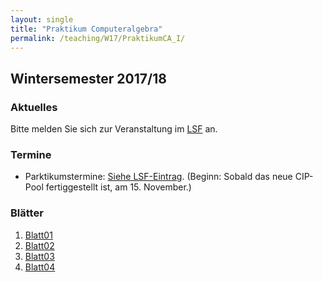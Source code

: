```yaml
---
layout: single
title: "Praktikum Computeralgebra"
permalink: /teaching/W17/PraktikumCA_I/
---
```


## Wintersemester 2017/18

### Aktuelles

Bitte melden Sie sich zur Veranstaltung im [LSF](https://lsf.zv.uni-siegen.de/qisserver/rds?state=verpublish&status=init&vmfile=no&moduleCall=webInfo&publishConfFile=webInfo&publishSubDir=veranstaltung&veranstaltung.veranstid=109035) an.

### Termine

* Parktikumstermine: [Siehe LSF-Eintrag](https://lsf.zv.uni-siegen.de/qisserver/rds?state=verpublish&status=init&vmfile=no&moduleCall=webInfo&publishConfFile=webInfo&publishSubDir=veranstaltung&veranstaltung.veranstid=109035). (Beginn: Sobald das neue CIP-Pool fertiggestellt ist, am 15. November.)

### Blätter

1. [Blatt01](https://www.mathb.rwth-aachen.de/~barakat/Lehre/WS17/PraktikumI/Uebungen/blatt01.pdf)
2. [Blatt02](https://www.mathb.rwth-aachen.de/~barakat/Lehre/WS17/PraktikumI/Uebungen/blatt02.pdf)
3. [Blatt03](https://www.mathb.rwth-aachen.de/~barakat/Lehre/WS17/PraktikumI/Uebungen/blatt03.pdf)
4. [Blatt04](https://www.mathb.rwth-aachen.de/~barakat/Lehre/WS17/PraktikumI/Uebungen/blatt04.pdf)
